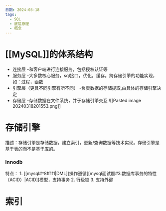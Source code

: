 ```yaml
---
日期: 2024-03-18
tags:
  - SQL
  - 底层原理
  - 概念
---
```


# [[MySQL]]的体系结构
- 连接层
	-和客户端进行连接服务，包括授权认证等
- 服务层
	-大多数核心服务，sql接口，优化，缓存。跨存储引擎的功能实现，如：过程，函数
- 引擎层（更具不同引擎有所不同）
	-负责数据的存储提取,由具体的存储引擎决定
- 存储层
	-存储数据在文件系统，并于存储引擎交互
![[Pasted image 20240318201553.png]]

# 存储引擎
描述：存储引擎是存储数据，建立索引，更新/查询数据等技术实现。存储引擎是基于表的而不是基于库的。
### Innodb
特点：
	1. [[mysql#^8ff1f1|DML]]操作遵循[[mysql面试题#3.数据库事务的特性（ACID）|ACID]]模型，支持事务
	2. 行级锁
	3. 支持外键
# 索引
